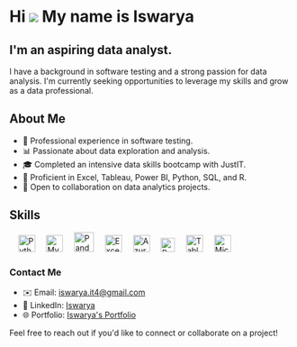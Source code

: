 Hi ![](https://user-images.githubusercontent.com/18350557/176309783-0785949b-9127-417c-8b55-ab5a4333674e.gif)
My name is Iswarya
=================================================================================================================================
I'm an aspiring data analyst.
------------------------
I have a background in software testing and a strong passion for data analysis. I'm currently seeking opportunities to leverage my skills and grow as a data professional.

## About Me

- 💼 Professional experience in software testing.
- 📊 Passionate about data exploration and analysis.
- 🎓 Completed an intensive data skills bootcamp with JustIT.
- 🌟 Proficient in Excel, Tableau, Power BI, Python, SQL, and R.
- 🤝 Open to collaboration on data analytics projects.

## Skills

<p align="left">
&nbsp &nbsp <a href="#"><img src="https://github.com/Rashedul007/Rashedul007/assets/6073602/d5502e01-64ba-47cb-89ff-1c2dfe4538cb"  height="30" alt="Python"/></a>
&nbsp &nbsp <a href="#"><img src="https://github.com/Rashedul007/Rashedul007/assets/6073602/24756cb4-b31c-41a4-9580-c1f1d6e7ebe0" height="30" alt="MySql"/></a>
&nbsp &nbsp <a href="#"><img src="https://github.com/Rashedul007/Rashedul007/assets/6073602/aa44d039-e4a3-4583-8d56-0317db7c9e5f"  height="35" alt="Pandas"/></a>
&nbsp &nbsp <a href="#"><img src="https://github.com/Rashedul007/Rashedul007/assets/6073602/d8ef03af-e404-4df4-b529-0c15796314a4"  height="30" alt="Excel" /></a>
&nbsp &nbsp <a href="#"><img src="https://github.com/Rashedul007/Rashedul007/assets/6073602/04c1862f-3ef8-4672-b712-d7dbc9653afe" height="30"  alt="Azure" /></a>
&nbsp &nbsp <a href="#"><img src="https://github.com/Rashedul007/Rashedul007/assets/6073602/746ebe0f-882b-4e9c-b37e-cdad6b158b67" height="25" alt="R"  /></a>
&nbsp &nbsp <a href="https://www.tableau.com/"><img src="https://github.com/Rashedul007/Rashedul007/assets/6073602/195258e3-8a9c-430c-816a-75aabd71f5e7" alt="Tableau" height="30"/></a>
&nbsp &nbsp <a href="https://powerbi.microsoft.com/en-gb/"><img src="https://insightsoftware.com/wp-content/uploads/2018/03/blog-microsoft-power-bi-solid-color.jpg" alt="Microsoft Power BI" height="30"/></a>
</p>

### Contact Me
- ✉️ Email: [iswarya.it4@gmail.com](mailto:iswarya.it4@gmail.com)
- 🤝 LinkedIn: [Iswarya](www.linkedin.com/in/iswarya-g-b368722b4)
- 🌐 Portfolio: [Iswarya's Portfolio](https://sites.google.com/d/1ttAR5nQvEo-27fcFNi76YBBWMxff2sI9/p/1TThKLq8LcyBIeEO3B7OiUwcRkEGswo3B/edit)


Feel free to reach out if you'd like to connect or collaborate on a project!
